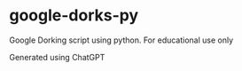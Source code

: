 # google-dorks-py
Google Dorking script using python. 
For educational use only

Generated using ChatGPT
